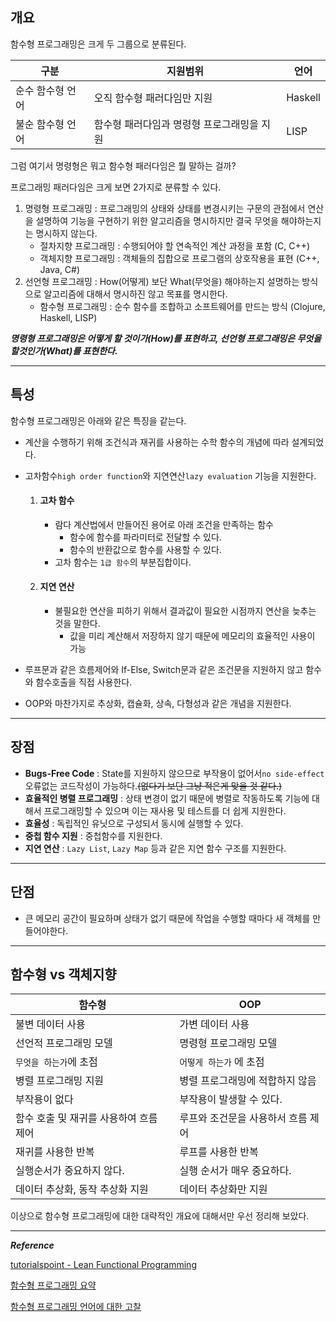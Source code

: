 ## 개요

함수형 프로그래밍은 크게 두 그룹으로 분류된다.

|구분|지원범위|언어|
|---|---|---|
|순수 함수형 언어|오직 함수형 패러다임만 지원|Haskell|
|불순 함수형 언어|함수형 패러다임과 명령형 프로그래밍을 지원|LISP|

그럼 여기서 명령형은 뭐고 함수형 패러다임은 뭘 말하는 걸까?

프로그래밍 패러다임은 크게 보면 2가지로 분류할 수 있다.

1. 명령형 프로그래밍 : 프로그래밍의 상태와 상태를 변경시키는 구문의 관점에서 연산을 설명하여 기능을 구현하기 위한 알고리즘을 명시하지만 결국 무엇을 해야하는지는 명시하지 않는다.
   - 절차지향 프로그래밍 : 수행되어야 할 연속적인 계산 과정을 포함 (C, C++)
   - 객체지향 프로그래밍 : 객체들의 집합으로 프로그램의 상호작용을 표현 (C++, Java, C#)
2. 선언형 프로그래밍 : How(어떻게) 보단 What(무엇을) 해야하는지 설명하는 방식으로 알고리즘에 대해서 명시하진 않고 목표를 명시한다.
   - 함수형 프로그래밍 : 순수 함수를 조합하고 소프트웨어를 만드는 방식 (Clojure, Haskell, LISP)

***명령형 프로그래밍은 어떻게 할 것이가(How)를 표현하고, 선언형 프로그래밍은 무엇을 할것인가(What)를 표현한다.***

---

## 특성

함수형 프로그래밍은 아래와 같은 특징을 같는다.

- 계산을 수행하기 위해 조건식과 재귀를 사용하는 수학 함수의 개념에 따라 설계되었다.

- 고차함수`high order function`와 지연연산`lazy evaluation` 기능을 지원한다.

  1. #### 고차 함수

     - 람다 계산법에서 만들어진 용어로 아래 조건을 만족하는 함수
       - 함수에 함수를 파라미터로 전달할 수 있다.
       - 함수의 반환값으로 함수를 사용할 수 있다.
     - 고차 함수는 `1급 함수`의 부분집합이다.

  2. #### 지연 연산

     - 불필요한 연산을 피하기 위해서 결과값이 필요한 시점까지 연산을 늦추는 것을 말한다.
       - 값을 미리 계산해서 저장하지 않기 때문에 메모리의 효율적인 사용이 가능

- 루프문과 같은 흐름제어와 If-Else, Switch문과 같은 조건문을 지원하지 않고 함수와 함수호출을 직접 사용한다.

- OOP와 마찬가지로 추상화, 캡슐화, 상속, 다형성과 같은 개념을 지원한다.

---

## 장점

- **Bugs-Free Code** : State를 지원하지 않으므로 부작용이 없어서`no side-effect` 오류없는 코드작성이 가능하다.~~(없다기 보단 그냥 적은게 맞을 것 같다.)~~
- **효율적인 병렬 프로그래밍** : 상태 변경이 없기 때문에 병렬로 작동하도록 기능에 대해서 프로그래밍할 수 있으며 이는 재사용 및 테스트를 더 쉽게 지원한다.
- **효율성** : 독립적인 유닛으로 구성되서 동시에 실행할 수 있다.
- **중첩 함수 지원** : 중첩함수를 지원한다.
- **지연 연산** : `Lazy List`, `Lazy Map` 등과 같은 지연 함수 구조를 지원한다.

---

## 단점

- 큰 메모리 공간이 필요하며 상태가 없기 때문에 작업을 수행할 때마다 새 객체를 만들어야한다.

---

## 함수형 vs 객체지향

| 함수형           | OOP              |
| ---------------- | ---------------- |
| 불변 데이터 사용 | 가변 데이터 사용 |
| 선언적 프로그래밍 모델 | 명령형 프로그래밍 모델 |
| `무엇을 하는가`에 초점 | `어떻게 하는가` 에 초점|
| 병렬 프로그래밍 지원 | 병렬 프로그래밍에 적합하지 않음 |
| 부작용이 없다 | 부작용이 발생할 수 있다.|
| 함수 호출 및 재귀를 사용하여 흐름 제어 | 루프와 조건문을 사용하서 흐름 제어|
| 재귀를 사용한 반복 | 루프를 사용한 반복 |
| 실행순서가 중요하지 않다. | 실행 순서가 매우 중요하다. |
| 데이터 추상화, 동작 추상화 지원 | 데이터 추상화만 지원 |

이상으로 함수형 프로그래밍에 대한 대략적인 개요에 대해서만 우선 정리해 보았다.

---

***Reference***

[tutorialspoint - Lean Functional Programming](https://www.tutorialspoint.com/functional_programming/functional_programming_introduction.htm)

[함수형 프로그래밍 요약](https://velog.io/@kyusung/%ED%95%A8%EC%88%98%ED%98%95-%ED%94%84%EB%A1%9C%EA%B7%B8%EB%9E%98%EB%B0%8D-%EC%9A%94%EC%95%BD)

[함수형 프로그래밍 언어에 대한 고찰](https://engineering.linecorp.com/ko/blog/functional-programing-language-and-line-game-cloud/)